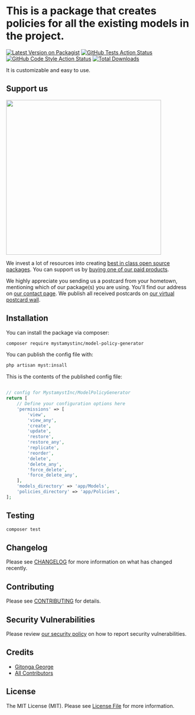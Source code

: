 # This is a package that creates policies for all the existing models in the project.

[![Latest Version on Packagist](https://img.shields.io/packagist/v/mystamystinc/model-policy-generator.svg?style=flat-square)](https://packagist.org/packages/mystamystinc/model-policy-generator)
[![GitHub Tests Action Status](https://img.shields.io/github/actions/workflow/status/mystamystinc/model-policy-generator/run-tests.yml?branch=main&label=tests&style=flat-square)](https://github.com/mystamystinc/model-policy-generator/actions?query=workflow%3Arun-tests+branch%3Amain)
[![GitHub Code Style Action Status](https://img.shields.io/github/actions/workflow/status/mystamystinc/model-policy-generator/fix-php-code-style-issues.yml?branch=main&label=code%20style&style=flat-square)](https://github.com/mystamystinc/model-policy-generator/actions?query=workflow%3A"Fix+PHP+code+style+issues"+branch%3Amain)
[![Total Downloads](https://img.shields.io/packagist/dt/mystamystinc/model-policy-generator.svg?style=flat-square)](https://packagist.org/packages/mystamystinc/model-policy-generator)
 
 It is customizable and easy to use.

## Support us

[<img src="https://github-ads.s3.eu-central-1.amazonaws.com/model-policy-generator.jpg?t=1" width="419px" />](https://spatie.be/github-ad-click/model-policy-generator)

We invest a lot of resources into creating [best in class open source packages](https://spatie.be/open-source). You can support us by [buying one of our paid products](https://spatie.be/open-source/support-us).

We highly appreciate you sending us a postcard from your hometown, mentioning which of our package(s) you are using. You'll find our address on [our contact page](https://spatie.be/about-us). We publish all received postcards on [our virtual postcard wall](https://spatie.be/open-source/postcards).

## Installation

You can install the package via composer:

```bash
composer require mystamystinc/model-policy-generator
```

You can publish the config file with:

```bash
php artisan myst:insall
```

This is the contents of the published config file:

```php

// config for MystamystInc/ModelPolicyGenerator
return [
    // Define your configuration options here
    'permissions' => [
        'view',
        'view_any',
        'create',
        'update',
        'restore',
        'restore_any',
        'replicate',
        'reorder',
        'delete',
        'delete_any',
        'force_delete',
        'force_delete_any',
    ],
    'models_directory' => 'app/Models',
    'policies_directory' => 'app/Policies',
];
``` 

## Testing

```bash
composer test
```

## Changelog

Please see [CHANGELOG](CHANGELOG.md) for more information on what has changed recently.

## Contributing

Please see [CONTRIBUTING](CONTRIBUTING.md) for details.

## Security Vulnerabilities

Please review [our security policy](../../security/policy) on how to report security vulnerabilities.

## Credits

- [Gitonga George](https://github.com/GitongaGeorge)
- [All Contributors](../../contributors)

## License

The MIT License (MIT). Please see [License File](LICENSE.md) for more information.
